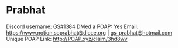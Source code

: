 # Prabhat

Discord username: GS#1384
DMed a POAP: Yes
Email: https://www.notion.soprabhat@dicce.org | gs_prabhat@hotmail.com
Unique POAP Link: http://POAP.xyz/claim/3hd8wv